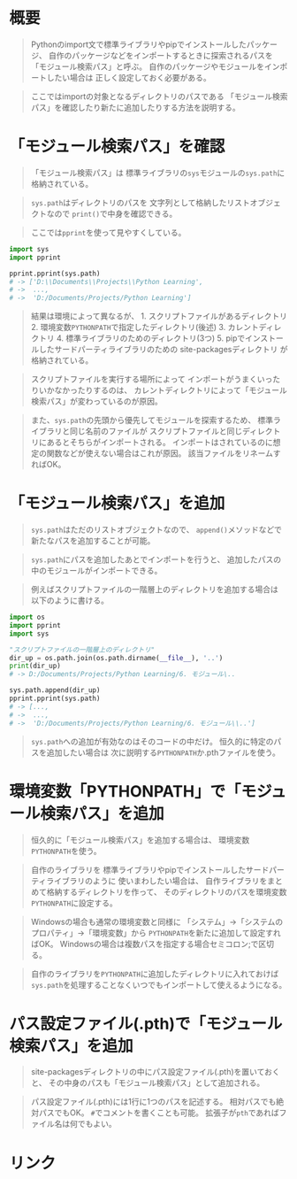 # 概要

> Pythonのimport文で標準ライブラリやpipでインストールしたパッケージ、
  自作のパッケージなどをインポートするときに探索されるパスを
  「モジュール検索パス」と呼ぶ。
> 自作のパッケージやモジュールをインポートしたい場合は
  正しく設定しておく必要がある。

> ここではimportの対象となるディレクトリのパスである
  「モジュール検索パス」を確認したり新たに追加したりする方法を説明する。

# 「モジュール検索パス」を確認

> 「モジュール検索パス」は
  標準ライブラリの`sys`モジュールの`sys.path`に格納されている。

> `sys.path`はディレクトリのパスを
  文字列として格納したリストオブジェクトなので
  `print()`で中身を確認できる。

> ここでは`pprint`を使って見やすくしている。

```python
import sys
import pprint

pprint.pprint(sys.path)
# -> ['D:\\Documents\\Projects\\Python Learning',
# ->  ...,
# ->  'D:/Documents/Projects/Python Learning']
```

> 結果は環境によって異なるが、
    1. スクリプトファイルがあるディレクトリ
    2. 環境変数`PYTHONPATH`で指定したディレクトリ(後述)
    3. カレントディレクトリ
    4. 標準ライブラリのためのディレクトリ(3つ)
    5. pipでインストールしたサードパーティライブラリのための
       site-packagesディレクトリ
  が格納されている。

> スクリプトファイルを実行する場所によって
  インポートがうまくいったりいかなかったりするのは、
  カレントディレクトリによって「モジュール検索パス」が変わっているのが原因。

> また、`sys.path`の先頭から優先してモジュールを探索するため、
  標準ライブラリと同じ名前のファイルが
  スクリプトファイルと同じディレクトリにあるとそちらがインポートされる。
  インポートはされているのに想定の関数などが使えない場合はこれが原因。
  該当ファイルをリネームすればOK。

# 「モジュール検索パス」を追加

> `sys.path`はただのリストオブジェクトなので、
  `append()`メソッドなどで新たなパスを追加することが可能。

> `sys.path`にパスを追加したあとでインポートを行うと、
  追加したパスの中のモジュールがインポートできる。

> 例えばスクリプトファイルの一階層上のディレクトリを追加する場合は
  以下のように書ける。

```python
import os
import pprint
import sys

"スクリプトファイルの一階層上のディレクトリ"
dir_up = os.path.join(os.path.dirname(__file__), '..')
print(dir_up)
# -> D:/Documents/Projects/Python Learning/6. モジュール\..

sys.path.append(dir_up)
pprint.pprint(sys.path)
# -> [...,
# ->  ...,
# ->  'D:/Documents/Projects/Python Learning/6. モジュール\\..']
```

> `sys.path`への追加が有効なのはそのコードの中だけ。
  恒久的に特定のパスを追加したい場合は
  次に説明する`PYTHONPATH`か.pthファイルを使う。

# 環境変数「PYTHONPATH」で「モジュール検索パス」を追加

> 恒久的に「モジュール検索パス」を追加する場合は、
  環境変数`PYTHONPATH`を使う。

> 自作のライブラリを
  標準ライブラリやpipでインストールしたサードパーティライブラリのように
  使いまわしたい場合は、
  自作ライブラリをまとめて格納するディレクトリを作って、
  そのディレクトリのパスを環境変数`PYTHONPATH`に設定する。

> Windowsの場合も通常の環境変数と同様に
  「システム」→「システムのプロパティ」→「環境変数」から
  `PYTHONPATH`を新たに追加して設定すればOK。
  Windowsの場合は複数パスを指定する場合セミコロン;で区切る。

> 自作のライブラリを`PYTHONPATH`に追加したディレクトリに入れておけば
  `sys.path`を処理することなくいつでもインポートして使えるようになる。

# パス設定ファイル(.pth)で「モジュール検索パス」を追加

> site-packagesディレクトリの中にパス設定ファイル(.pth)を置いておくと、
  その中身のパスも「モジュール検索パス」として追加される。

> パス設定ファイル(.pth)には1行に1つのパスを記述する。
  相対パスでも絶対パスでもOK。
  `#`でコメントを書くことも可能。
  拡張子が`pth`であればファイル名は何でもよい。

# リンク

[](https://note.nkmk.me/python-import-module-search-path/)
